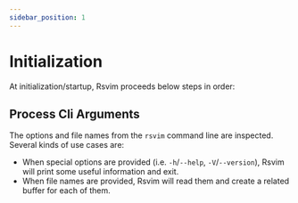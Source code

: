 ```yaml
---
sidebar_position: 1
---
```


# Initialization

At initialization/startup, Rsvim proceeds below steps in order:

## Process Cli Arguments

The options and file names from the `rsvim` command line are inspected. Several kinds of use cases are:

- When special options are provided (i.e. `-h`/`--help`, `-V`/`--version`), Rsvim will print some useful information and exit.
- When file names are provided, Rsvim will read them and create a related buffer for each of them.
